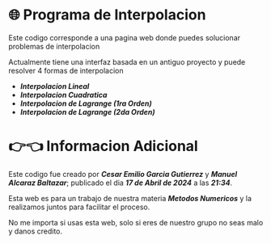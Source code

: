 # 🌐 Programa de Interpolacion

Este codigo corresponde a una pagina web donde puedes solucionar problemas de interpolacion

Actualmente tiene una interfaz basada en un antiguo proyecto y puede resolver 4 formas de interpolacion

- ***Interpolacion Lineal***
- ***Interpolacion Cuadratica***
- ***Interpolacion de Lagrange (1ra Orden)***
- ***Interpolacion de Lagrange (2da Orden)***

# 👉👈 Informacion Adicional

Este codigo fue creado por ***Cesar Emilio Garcia Gutierrez*** y ***Manuel Alcaraz Baltazar***; publicado el dia ***17 de Abril de 2024*** a las ***21:34***.

Esta web es para un trabajo de nuestra materia ***Metodos Numericos*** y la realizamos juntos para facilitar el proceso.

No me importa si usas esta web, solo si eres de nuestro grupo no seas malo y danos credito.